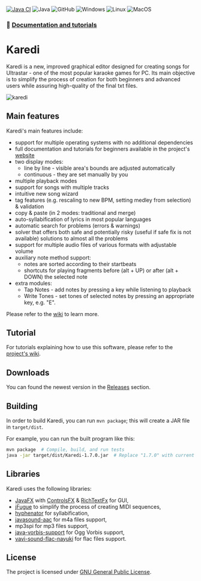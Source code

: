 [![Java CI](https://github.com/Nianna/Karedi/actions/workflows/maven.yml/badge.svg?branch=master)](https://github.com/Nianna/Karedi/actions/workflows/maven.yml)
![Java](https://img.shields.io/badge/Java-17-informational)
![GitHub](https://img.shields.io/github/license/nianna/karedi)
![Windows](https://img.shields.io/badge/Windows-0078D6?logo=windows&logoColor=white)
![Linux](https://img.shields.io/badge/Linux-FCC624?logo=linux&logoColor=black)
![MacOS](https://img.shields.io/badge/macOS-000000?logo=apple&logoColor=white)

### 📖 [Documentation and tutorials](https://karedi.gitbook.io/karedi/)

# Karedi

Karedi is a new, improved graphical editor designed for creating songs for Ultrastar - one of the most popular karaoke games for PC.
Its main objective is to simplify the process of creation for both beginners and advanced users while assuring high-quality of the final txt files.

![karedi](https://github.com/Nianna/Karedi/assets/31940002/568093fb-43cd-4c1e-b8a7-69f188d7e9c2)


## Main features
Karedi's main features include:
  * support for multiple operating systems with no additional dependencies
  * full documentation and tutorials for beginners available in the project's [website](https://karedi.gitbook.io/karedi/)
  * two display modes:
     * line by line - visible area's bounds are adjusted automatically
     * continuous - they are set manually by you
  * multiple playback modes
  * support for songs with multiple tracks
  * intuitive new song wizard
  * tag features (e.g. rescaling to new BPM, setting medley from selection) & validation
  * copy & paste (in 2 modes: traditional and merge)
  * auto-syllabification of lyrics in most popular languages
  * automatic search for problems (errors & warnings)
  * solver that offers both safe and potentially risky (useful if safe fix is not available) solutions to almost all the problems
  * support for multiple audio files of various formats with adjustable volume
  * auxiliary note method support:
      * notes are sorted according to their startbeats
      * shortcuts for playing fragments before (alt + UP) or after (alt + DOWN) the selected note
  * extra modules:
      * Tap Notes - add notes by pressing a key while listening to playback
      * Write Tones - set tones of selected notes by pressing an appropriate key, e.g. "E".
      
Please refer to the [wiki](https://karedi.gitbook.io/karedi/) to learn more.

## Tutorial

For tutorials explaining how to use this software, please refer to the [project's wiki](https://karedi.gitbook.io/karedi/).

## Downloads

You can found the newest version in the [Releases](https://github.com/Nianna/Karedi/releases) section.

## Building
In order to build Karedi, you can run `mvn package`; this will create a JAR file in `target/dist`.

For example, you can run the built program like this:
```bash
mvn package  # Compile, build, and run tests
java -jar target/dist/Karedi-1.7.0.jar  # Replace "1.7.0" with current version
```

## Libraries

Karedi uses the following libraries:
* [JavaFX](https://github.com/openjdk/jfx) with [ControlsFX](https://github.com/controlsfx/controlsfx) & [RichTextFx](https://github.com/TomasMikula/RichTextFX) for GUI,
* [jFugue](http://www.jfugue.org) to simplify the process of creating MIDI sequences,
* [hyphenator](https://github.com/Nianna/hyphenator) for syllabification,
* [javasound-aac](https://github.com/Tianscar/javasound-aac) for m4a files support,
* mp3spi for mp3 files support,
* [java-vorbis-support](https://github.com/Trilarion/java-vorbis-support) for Ogg Vorbis support,
* [vavi-sound-flac-nayuki](https://github.com/umjammer/vavi-sound-flac-nayuki?tab=GPL-3.0-1-ov-file) for flac files support.

## License

The project is licensed under [GNU General Public License](https://www.gnu.org/licenses/gpl-3.0.en.html).
